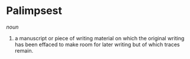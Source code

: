 # Palimpsest

*noun*

1. a manuscript or piece of writing material on which the original writing has been effaced to make room for later writing but of which traces remain.
